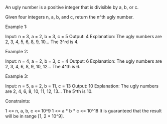 An ugly number is a positive integer that is divisible by a, b, or c.

Given four integers n, a, b, and c, return the n^th ugly number.


Example 1:


Input: n = 3, a = 2, b = 3, c = 5
Output: 4
Explanation: The ugly numbers are 2, 3, 4, 5, 6, 8, 9, 10... The 3^rd is 4.


Example 2:


Input: n = 4, a = 2, b = 3, c = 4
Output: 6
Explanation: The ugly numbers are 2, 3, 4, 6, 8, 9, 10, 12... The 4^th is
6.


Example 3:


Input: n = 5, a = 2, b = 11, c = 13
Output: 10
Explanation: The ugly numbers are 2, 4, 6, 8, 10, 11, 12, 13... The 5^th is
10.



Constraints:


1 <= n, a, b, c <= 10^9
1 <= a * b * c <= 10^18
It is guaranteed that the result will be in range [1, 2 * 10^9].




